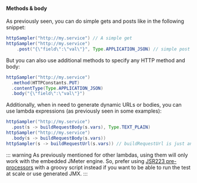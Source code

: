 #### Methods & body

As previously seen, you can do simple gets and posts like in the following snippet:

```java
httpSampler("http://my.service") // A simple get
httpSampler("http://my.service")
    .post("{\"field\":\"val\"}", Type.APPLICATION_JSON) // simple post
```

But you can also use additional methods to specify any HTTP method and body:

```java
httpSampler("http://my.service")
  .method(HTTPConstants.PUT)
  .contentType(Type.APPLICATION_JSON)
  .body("{\"field\":\"val\"}")
```

Additionally, when in need to generate dynamic URLs or bodies, you can use lambda expressions (as previously seen in some examples):

```java
httpSampler("http://my.service")
  .post(s -> buildRequestBody(s.vars), Type.TEXT_PLAIN)
httpSampler("http://my.service")
  .body(s -> buildRequestBody(s.vars))
httpSampler(s -> buildRequestUrl(s.vars)) // buildRequestUrl is just an example of a custom method you could implement with your own logic
```

::: warning
As previously mentioned for other lambdas, using them will only work with the embedded JMeter engine. So, prefer using [JSR223 pre-processors](../../request-generation/jsr223-pre-processor#provide-request-parameters-programmatically-per-request) with a groovy script instead if you want to be able to run the test at scale or use generated JMX.
:::
